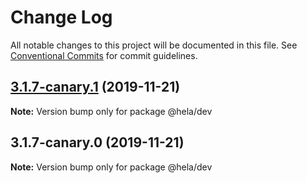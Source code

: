 # Change Log

All notable changes to this project will be documented in this file.
See [Conventional Commits](https://conventionalcommits.org) for commit guidelines.

## [3.1.7-canary.1](https://github.com/tunnckoCore/hela/compare/@hela/dev@3.1.7-canary.0...@hela/dev@3.1.7-canary.1) (2019-11-21)

**Note:** Version bump only for package @hela/dev





## 3.1.7-canary.0 (2019-11-21)

**Note:** Version bump only for package @hela/dev
